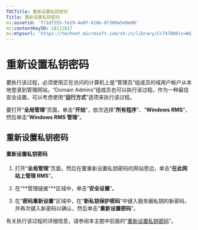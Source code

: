 ```yaml
---
TOCTitle: 重新设置私钥密码
Title: 重新设置私钥密码
ms:assetid: 'f71df255-fe19-4e07-810e-87309a5e8e88'
ms:contentKeyID: 18112817
ms:mtpsurl: 'https://technet.microsoft.com/zh-cn/library/Cc747800(v=WS.10)'
---
```


重新设置私钥密码
================

要执行该过程，必须使用正在访问的计算机上是“管理员”组成员的域用户帐户从本地登录到管理网站。“Domain Admins”组成员也可以执行该过程。作为一种最佳安全设置，可以考虑使用“**运行方式**”选项来执行该过程。

要打开“**全局管理**”页面，单击“**开始**”，依次选择“**所有程序**”、“**Windows RMS**”，然后单击“**Windows RMS 管理**”。

重新设置私钥密码
----------------

#### 重新设置私钥密码

1.  打开“**全局管理**”页面，然后在要重新设置私钥密码的网站旁边，单击“**在此网站上管理 RMS**”。

2.  在“**管理链接”**区域中，单击“**安全设置**”。

3.  在“**密码重新设置**”区域中，在“**新私钥保护密码**”中键入服务器私钥的新密码，并再次键入新密码以确认，然后单击“**重新设置密码**”。

有关执行该过程的详细信息，请参阅本主题中前面的“[重新设置私钥密码](https://technet.microsoft.com/ceba927e-a7fd-4b06-bb70-5e5d9d6d099c)”。
